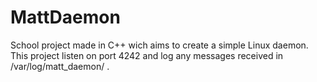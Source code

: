 # MattDaemon
 School project made in C++ wich aims to create a simple Linux daemon. This project listen on port 4242 and log any messages received in /var/log/matt_daemon/ .